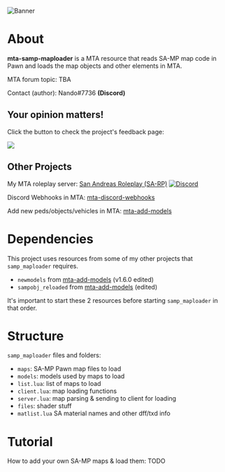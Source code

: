 ![Banner](https://i.imgur.com/gEXuXuB.png)

# About


**mta-samp-maploader** is a MTA resource that reads SA-MP map code in Pawn and loads the map objects and other elements in MTA.

MTA forum topic: TBA

Contact (author): Nando#7736 **(Discord)**

## Your opinion matters!

Click the button to check the project's feedback page:

[<img src="https://i.imgur.com/x19GaN1.png?1">](https://github.com/Fernando-A-Rocha/mta-samp-maploader/issues/1)


## Other Projects

My MTA roleplay server: [San Andreas Roleplay (SA-RP)](https://forum.mtasa.com/topic/128625-rp-san-andreas-roleplay-english/) [![Discord](https://img.shields.io/discord/777891185359323146?label=discord&logo=discord)](https://sa-roleplay.net/discord)

Discord Webhooks in MTA: [mta-discord-webhooks](https://github.com/Fernando-A-Rocha/mta-discord-webhooks)

Add new peds/objects/vehicles in MTA: [mta-add-models](https://github.com/Fernando-A-Rocha/mta-add-models)


# Dependencies

This project uses resources from some of my other projects that `samp_maploader` requires.

- `newmodels` from [mta-add-models](https://github.com/Fernando-A-Rocha/mta-add-models) (v1.6.0 edited)
- `sampobj_reloaded` from [mta-add-models](https://github.com/Fernando-A-Rocha/mta-add-models) (edited)

It's important to start these 2 resources before starting `samp_maploader` in that order.

# Structure

`samp_maploader` files and folders:
- `maps`: SA-MP Pawn map files to load
- `models`: models used by maps to load
- `list.lua`: list of maps to load
- `client.lua`: map loading functions
- `server.lua`: map parsing & sending to client for loading
- `files`: shader stuff
- `matlist.lua` SA material names and other dff/txd info

# Tutorial

How to add your own SA-MP maps & load them: TODO